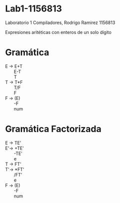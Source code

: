 # Lab1-1156813
Laboratorio 1 Compiladores, Rodrigo Ramirez 1156813

Expresiones aritéticas con enteros de un solo dígito

# Gramática

E ->  E+T<br />
     &ensp;&ensp;&ensp;&ensp;E-T<br />
      &ensp;&ensp;&ensp;&ensp;T<br />
T -> T*F<br />
      &ensp;&ensp;&ensp;&ensp;T/F<br />
      &ensp;&ensp;&ensp;&ensp;F<br />
F -> (E)<br />
      &ensp;&ensp;&ensp;&ensp;-F<br />
      &ensp;&ensp;&ensp;&ensp;num
     
# Gramática Factorizada
E -> TE'<br />
E'-> +TE'<br />
      &ensp;&ensp;&ensp;&ensp;-TE'<br />
      &ensp;&ensp;&ensp;&ensp;e<br />
T -> FT'<br />
T'-> *FT'<br />
      &ensp;&ensp;&ensp;&ensp;/FT'<br />
      &ensp;&ensp;&ensp;&ensp;e<br />
F -> (E)<br />
      &ensp;&ensp;&ensp;&ensp;-F<br />
      &ensp;&ensp;&ensp;&ensp;num 
